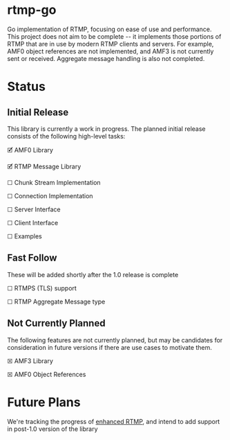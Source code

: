 # rtmp-go

Go implementation of RTMP, focusing on ease of use and performance. This project does not aim to be complete -- it implements those portions of RTMP that are in use by modern RTMP clients and servers. For example, AMF0 object references are not implemented, and AMF3 is not currently sent or received. Aggregate message handling is also not completed.

# Status

## Initial Release

This library is currently a work in progress. The planned initial release consists of the following high-level tasks:

🗹 AMF0 Library

🗹  RTMP Message Library

☐ Chunk Stream Implementation

☐ Connection Implementation

☐ Server Interface

☐ Client Interface

☐ Examples

## Fast Follow

These will be added shortly after the 1.0 release is complete

☐ RTMPS (TLS) support

☐ RTMP Aggregate Message type

## Not Currently Planned

The following features are not currently planned, but may be candidates for consideration in future versions if there are use cases to motivate them.

☒ AMF3 Library

☒ AMF0 Object References

# Future Plans

We're tracking the progress of [enhanced RTMP](https://github.com/veovera/enhanced-rtmp), and intend to add support in post-1.0 version of the library